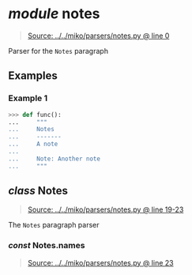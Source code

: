 # *module* **notes**

> [Source: ../../miko/parsers/notes.py @ line 0](../../miko/parsers/notes.py#L0)

Parser for the `Notes` paragraph

## Examples

### Example 1

```python
>>> def func():
...     """
...     Notes
...     -------
...     A note
...
...     Note: Another note
...     """
```

## *class* **Notes**

> [Source: ../../miko/parsers/notes.py @ line 19-23](../../miko/parsers/notes.py#L19-L23)

The `Notes` paragraph parser

### *const* Notes.**names**

> [Source: ../../miko/parsers/notes.py @ line 23](../../miko/parsers/notes.py#L23)
